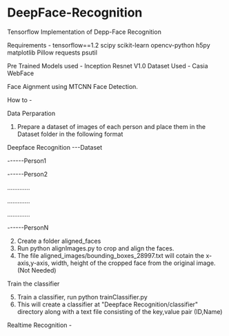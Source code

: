 # DeepFace-Recognition
Tensorflow Implementation of Depp-Face Recognition 

Requirements - 
tensorflow==1.2
scipy
scikit-learn
opencv-python
h5py
matplotlib
Pillow
requests
psutil

Pre Trained Models used  - Inception Resnet V1.0 
Dataset Used - Casia WebFace

Face Aignment using MTCNN Face Detection.

How to - 

Data Perparation

1) Prepare a dataset of images of each person and place them in the Dataset folder in the following format

Deepface Recognition
---Dataset

------Person1

------Person2

.............

.............

.............

------PersonN

2) Create a folder aligned_faces 
3) Run python alignImages.py to crop and align the faces.
4) The file aligned_images/bounding_boxes_28997.txt will cotain the x-axis,y-axis, width, height of the cropped face from the original image. (Not Needed)

Train the classifier

5) Train a classifier, run python trainClassifier.py
6) This will create a classifier at "Deepface Recognition/classifier" directory along with a text file consisting of the key,value pair (ID,Name)

Realtime Recognition - 
